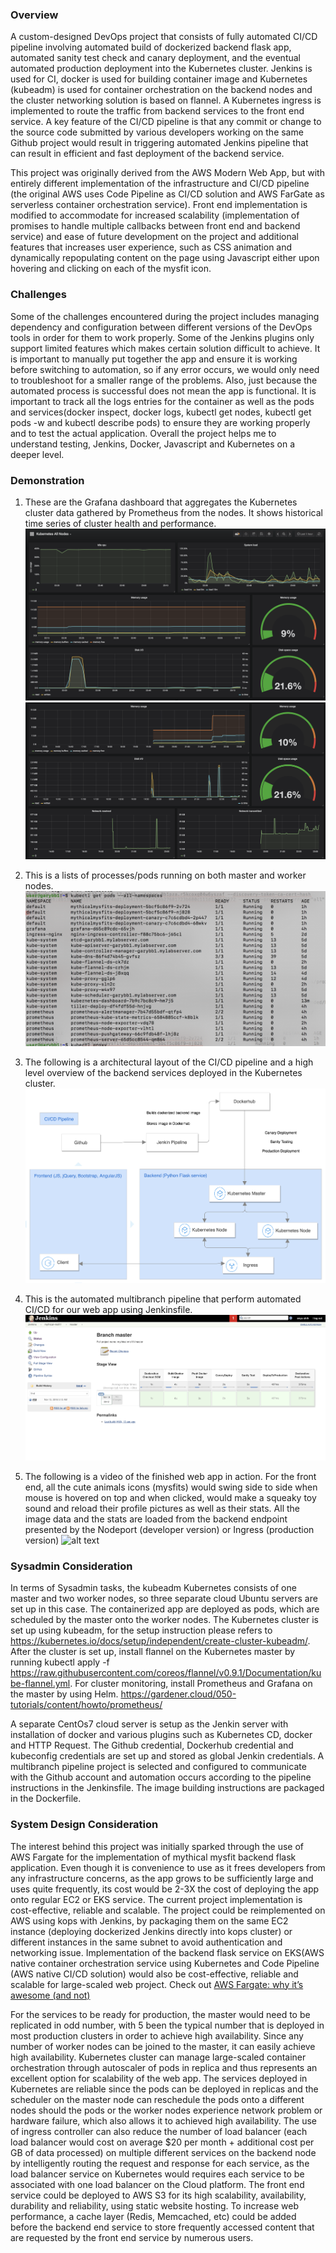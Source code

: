 ### Overview

A custom-designed DevOps project that consists of fully automated CI/CD pipeline involving automated build of dockerized backend flask app, automated sanity test check and canary deployment, and the eventual automated production deployment into the Kubernetes cluster. Jenkins is used for CI, docker is used for building container image and Kubernetes (kubeadm) is used for container orchestration on the backend nodes and the cluster networking solution is based on flannel. A Kubernetes ingress is implemented to route the traffic from backend services to the front end service. A key feature of the CI/CD pipeline is that any commit or change to the source code submitted by various developers working on the same Github project would result in triggering automated Jenkins pipeline that can result in efficient and fast deployment of the backend service. 

This project was originally derived from the AWS Modern Web App, but with entirely different implementation of the infrastructure and CI/CD pipeline (the original AWS uses Code Pipeline as CI/CD solution and AWS FarGate as serverless container orchestration service). Front end implementation is modified to accommodate for increased scalability (implementation of promises to handle multiple callbacks between front end and backend service) and ease of future development on the project and additional features that increases user experience, such as CSS animation and dynamically repopulating content on the page using Javascript either upon hovering and clicking on each of the mysfit icon.

### Challenges
Some of the challenges encountered during the project includes managing dependency and configuration between different versions of the DevOps tools in order for them to work properly. Some of the Jenkins plugins only support limited features which makes certain solution difficult to achieve. It is important to manually put together the app and ensure it is working before switching to automation, so if any error occurs, we would only need to troubleshoot for a smaller range of the problems. Also, just because the automated process is successful does not mean the app is functional. It is important to track all the logs entries for the container as well as the pods and services(docker inspect, docker logs, kubectl get nodes, kubectl get pods -w and kubectl describe pods) to ensure they are working properly and to test the actual application. Overall the project helps me to understand testing, Jenkins, Docker, Javascript and Kubernetes on a deeper level.

### Demonstration

1. These are the Grafana dashboard that aggregates the Kubernetes cluster data gathered by Prometheus from the nodes. It shows historical time series of cluster health and performance.
![alt text](https://github.com/enyu0226/Custom-Web-App-CI-CD-Pipeline/blob/master/image-and-video/Prometheus%20and%20Grafana%20Monitor%201.png)
![alt text](https://github.com/enyu0226/Custom-Web-App-CI-CD-Pipeline/blob/master/image-and-video/Prometheus%20and%20Grafana%20Monitor%202.png)

2. This is a lists of processes/pods running on both master and worker nodes.
![alt text](https://github.com/enyu0226/Custom-Web-App-CI-CD-Pipeline/blob/master/image-and-video/kubernetes%20processes.png)

3. The following is a architectural layout of the CI/CD pipeline and a high level overview of the backend services deployed in the Kubernetes cluster. 
![alt text](https://github.com/enyu0226/Custom-Web-App-CI-CD-Pipeline/blob/master/image-and-video/App%20Archetecture.png)

4. This is the automated multibranch pipeline that perform automated CI/CD for our web app using Jenkinsfile.
![alt text](https://github.com/enyu0226/Custom-Web-App-CI-CD-Pipeline/blob/master/image-and-video/Jenkin%20Pipeline.png)

5. The following is a video of the finished web app in action. For the front end, all the cute animals icons (mysfits) would swing side to side when mouse is hovered on top and when clicked, would make a squeaky toy sound and reload their profile pictures as well as their stats. All the image data and the stats are loaded from the backend endpoint presented by the Nodeport (developer version) or Ingress (production version)
![alt text](https://github.com/enyu0226/Custom-Web-App-CI-CD-Pipeline/blob/master/image-and-video/web_app_demo.gif)

### Sysadmin Consideration
In terms of Sysadmin tasks, the kubeadm Kubernetes consists of one master and two worker nodes, so three separate cloud Ubuntu servers are set up in this case. The containerized app are deployed as pods, which are scheduled by the master onto the worker nodes. The Kubernetes cluster is set up using kubeadm, for the setup instruction please refers to https://kubernetes.io/docs/setup/independent/create-cluster-kubeadm/. After the cluster is set up, install flannel on the Kubernetes master by running 
kubectl apply -f https://raw.githubusercontent.com/coreos/flannel/v0.9.1/Documentation/kube-flannel.yml. For cluster monitoring, install Prometheus and Grafana on the master by using Helm. 
https://gardener.cloud/050-tutorials/content/howto/prometheus/

A separate CentOs7 cloud server is setup as the Jenkin server with installation of docker and various plugins such as Kubernetes CD, docker and HTTP Request. The Github credential, Dockerhub credential and kubeconfig credentials are set up and stored as global Jenkin credentials. A multibranch pipeline project is selected and configured to communicate with the Github account and automation occurs according to the pipeline instructions in the Jenkinsfile. The image building instructions are packaged in the Dockerfile.

### System Design Consideration
The interest behind this project was initially sparked through the use of AWS Fargate for the implementation of mythical mysfit backend flask application. Even though it is convenience to use as it frees developers from any infrastructure concerns, as the app grows to be sufficiently large and uses quite frequently, its cost would be 2-3X the cost of deploying the app onto regular EC2 or EKS service. The current project implementation is cost-effective, reliable and scalable. The project could be reimplemented on AWS using kops with Jenkins, by packaging them on the same EC2 instance (deploying dockerized Jenkins directly into kops cluster) or different instances in the same subnet to avoid authentication and networking issue. Implementation of the backend flask service on EKS(AWS native container orchestration service using Kubernetes and Code Pipeline (AWS native CI/CD solution) would also be cost-effective, reliable and scalable for large-scaled web project. Check out [AWS Fargate: why it’s awesome (and not)](https://medium.freecodecamp.org/amazon-fargate-goodbye-infrastructure-3b66c7e3e413)

For the services to be ready for production, the master would need to be replicated in odd number, with 5 been the typical number that is deployed in most production clusters in order to achieve high availability. Since any number of worker nodes can be joined to the master, it can easily achieve high availability. Kubernetes cluster can manage large-scaled container orchestration through autoscaler of pods in replica and thus represents an excellent option for scalability of the web app. The services deployed in Kubernetes are reliable since the pods can be deployed in replicas and the scheduler on the master node can reschedule the pods onto a different nodes should the pods or the worker nodes experience network problem or hardware failure, which also allows it to achieved high availability. The use of ingress controller can also reduce the number of load balancer (each load balancer would cost on average $20 per month + additional cost per GB of data processed) on multiple different services on the backend node by intelligently routing the request and response for each service, as the load balancer service on Kubernetes would requires each service to be associated with one load balancer on the Cloud platform. The front end service could be deployed to AWS S3 for its high scalability, availability, durability and reliability, using static website hosting. To increase web performance, a cache layer (Redis, Memcached, etc) could be added before the backend end service to store frequently accessed content that are requested by the front end service by numerous users.
